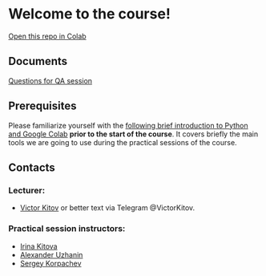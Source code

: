 # Welcome to the course!

[Open this repo in Colab](https://colab.research.google.com/github/yandexdataschool/MLatImperial2022)

## Documents
[Questions for QA session](https://docs.google.com/document/d/1tBALlnoaxBQLUCEO6bhgVKyiymK7lnzp5DtA3StBOao/edit?usp=sharing)

## Prerequisites
Please familiarize yourself with the [following brief introduction to Python and Google Colab](https://colab.research.google.com/github/yandexdataschool/MLatImperial2021/blob/master/00_prerequisites/Welcome.ipynb) **prior to the start of the course**. It covers briefly the main tools we are going to use during the practical sessions of the course.

## Contacts

### Lecturer:
 -  [Victor Kitov](mailto:v.v.kitov@yandex.ru) or better text via Telegram @VictorKitov.

### Practical session instructors:
 -  [Irina Kitova](mailto:eremchuki@gmail.com)
 -  [Alexander Uzhanin](mailto:alex.ustyuzhanin98@yandex.ru)
 -  [Sergey Korpachev](mailto:korpachev.ss@phystech.edu)
